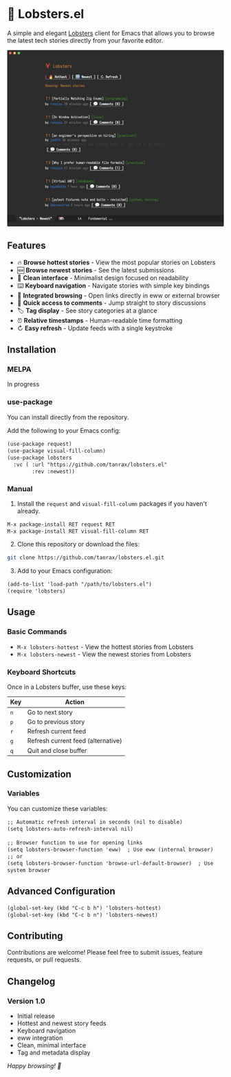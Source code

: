 # 🦞 Lobsters.el

A simple and elegant [Lobsters](https://lobste.rs/) client for Emacs that allows you to browse the latest tech stories directly from your favorite editor.

![Lobsters.el Screenshot](screenshot.jpg)

## Features

- 🔥 **Browse hottest stories** - View the most popular stories on Lobsters
- 🆕 **Browse newest stories** - See the latest submissions
- 📖 **Clean interface** - Minimalist design focused on readability
- ⌨️ **Keyboard navigation** - Navigate stories with simple key bindings
- 🔗 **Integrated browsing** - Open links directly in eww or external browser
- 💬 **Quick access to comments** - Jump straight to story discussions
- 🏷️ **Tag display** - See story categories at a glance
- ⏰ **Relative timestamps** - Human-readable time formatting
- ↻ **Easy refresh** - Update feeds with a single keystroke

## Installation

### MELPA

In progress

### use-package

You can install directly from the repository.

Add the following to your Emacs config:

```elisp
(use-package request)
(use-package visual-fill-column)
(use-package lobsters
  :vc ( :url "https://github.com/tanrax/lobsters.el"
        :rev :newest))
```

### Manual

1. Install the `request` and `visual-fill-column` packages if you haven't already.

```
M-x package-install RET request RET
M-x package-install RET visual-fill-column RET
```

2. Clone this repository or download the files:
```bash
git clone https://github.com/tanrax/lobsters.el.git
```

3. Add to your Emacs configuration:
```elisp
(add-to-list 'load-path "/path/to/lobsters.el")
(require 'lobsters)
```

## Usage

### Basic Commands

- `M-x lobsters-hottest` - View the hottest stories from Lobsters
- `M-x lobsters-newest` - View the newest stories from Lobsters

### Keyboard Shortcuts

Once in a Lobsters buffer, use these keys:

| Key | Action |
|-----|--------|
| `n` | Go to next story |
| `p` | Go to previous story |
| `r` | Refresh current feed |
| `g` | Refresh current feed (alternative) |
| `q` | Quit and close buffer |

## Customization

### Variables

You can customize these variables:

```elisp
;; Automatic refresh interval in seconds (nil to disable)
(setq lobsters-auto-refresh-interval nil)

;; Browser function to use for opening links
(setq lobsters-browser-function 'eww)  ; Use eww (internal browser)
;; or
(setq lobsters-browser-function 'browse-url-default-browser)  ; Use system browser
```

## Advanced Configuration

```elisp
(global-set-key (kbd "C-c b h") 'lobsters-hottest)
(global-set-key (kbd "C-c b n") 'lobsters-newest)
```

## Contributing

Contributions are welcome! Please feel free to submit issues, feature requests, or pull requests.

## Changelog

### Version 1.0
- Initial release
- Hottest and newest story feeds
- Keyboard navigation
- eww integration
- Clean, minimal interface
- Tag and metadata display

*Happy browsing! 🦞*
